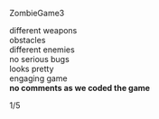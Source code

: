 ZombieGame3


different weapons  
obstacles  
different enemies  
no serious bugs  
looks pretty  
engaging game  
**no comments as we coded the game**  

1/5
